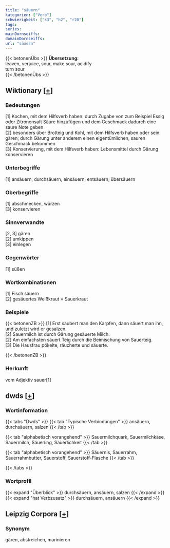 ```yaml
---
title: "säuern"
kategorien: ["Verb"]
schwierigkeit: ["k3", "h2", "r20"]
tags:
series:
mainDornseiffs:
domainDornseiffs:
url: "säuern"
---
```


{{< betonenÜbs >}}
**Übersetzung:**  
leaven, verjuice, sour, make sour, acidify  
turn  sour  
{{< /betonenÜbs >}}

## Wiktionary [[+](https://de.wiktionary.org/wiki/säuern)]

### Bedeutungen
[1] Kochen, mit dem Hilfsverb haben: durch Zugabe von zum Beispiel Essig oder Zitronensaft Säure hinzufügen und dem Geschmack dadurch eine saure Note geben  
[2] besonders über Brotteig und Kohl, mit dem Hilfsverb haben oder sein: gären; durch Gärung unter anderem einen eigentümlichen, sauren Geschmack bekommen  
[3] Konservierung, mit dem Hilfsverb haben: Lebensmittel durch Gärung konservieren  

### Unterbegriffe
[1] ansäuern, durchsäuern, einsäuern, entsäuern, übersäuern  

### Oberbegriffe
[1] abschmecken, würzen  
[3] konservieren  

### Sinnverwandte
[2, 3] gären  
[2] umkippen  
[3] einlegen  

### Gegenwörter
[1] süßen  

### Wortkombinationen
[1] Fisch säuern  
[2] gesäuertes Weißkraut = Sauerkraut  

### Beispiele
{{< betonenZB >}}
[1] Erst säubert man den Karpfen, dann säuert man ihn, und zuletzt wird er gesalzen.  
[2] Sauermilch ist durch Gärung gesäuerte Milch.  
[2] Am einfachsten säuert Teig durch die Beimischung von Sauerteig.  
[3] Die Hausfrau pökelte, räucherte und säuerte.  

{{< /betonenZB >}}
### Herkunft
vom Adjektiv sauer[1]  



## dwds [[+](https://www.dwds.de/wb/säuern)]

### Wortinformation
{{< tabs "Dwds" >}}
{{< tab "Typische Verbindungen" >}}
ansäuern, durchsäuern, salzen
{{< /tab >}}

{{< tab "alphabetisch vorangehend" >}}
Sauermilchquark, Sauermilchkäse, Sauermilch, Säuerling, Säuerlichkeit
{{< /tab >}}

{{< tab "alphabetisch vorangehend" >}}
Säuernis, Sauerrahm, Sauerrahmbutter, Sauerstoff, Sauerstoff-Flasche
{{< /tab >}}

{{< /tabs >}}

### Wortprofil
{{< expand "Überblick" >}} durchsäuern, ansäuern, salzen {{< /expand >}}
{{< expand "hat Verbzusatz" >}} durchsäuern, ansäuern {{< /expand >}}

## Leipzig Corpora [[+](https://corpora.uni-leipzig.de/en/res?word=säuern&corpusId=deu_newscrawl-public_2018)]


### Synonym
gären, abstreichen, marinieren

